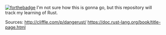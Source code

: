 [![forthebadge](https://forthebadge.com/images/badges/gluten-free.svg)](https://forthebadge.com)
I'm not sure how this is gonna go, but this repository will track my learning of Rust. 

Sources:
http://cliffle.com/p/dangerust/
https://doc.rust-lang.org/book/title-page.html

